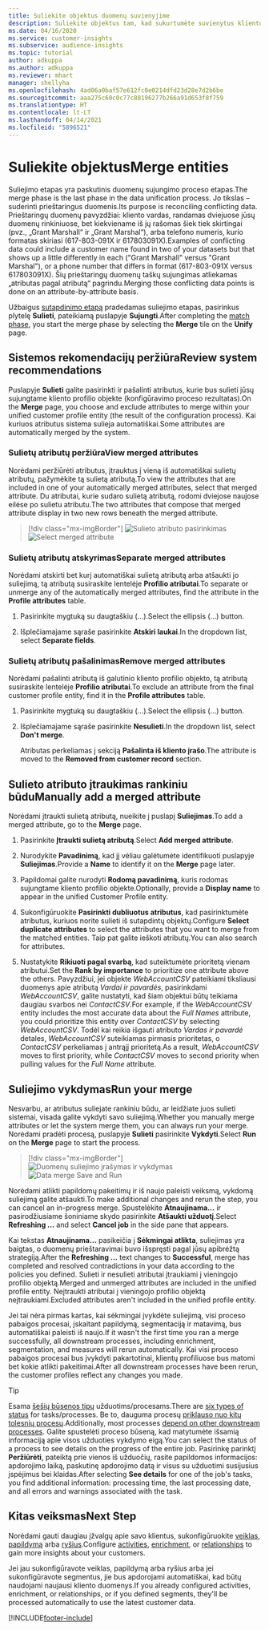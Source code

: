 ```yaml
---
title: Suliekite objektus duomenų suvienyjime
description: Suliekite objektus tam, kad sukurtumėte suvienytus kliento profilius.
ms.date: 04/16/2020
ms.service: customer-insights
ms.subservice: audience-insights
ms.topic: tutorial
author: adkuppa
ms.author: adkuppa
ms.reviewer: mhart
manager: shellyha
ms.openlocfilehash: 4ad06a0baf57e612fc0e0214dfd23d28e7d2b6be
ms.sourcegitcommit: aaa275c60c0c77c88196277b266a91d653f8f759
ms.translationtype: HT
ms.contentlocale: lt-LT
ms.lasthandoff: 04/14/2021
ms.locfileid: "5896521"
---
```

# <a name="merge-entities"></a><span data-ttu-id="0aab6-103">Suliekite objektus</span><span class="sxs-lookup"><span data-stu-id="0aab6-103">Merge entities</span></span>

<span data-ttu-id="0aab6-104">Suliejimo etapas yra paskutinis duomenų sujungimo proceso etapas.</span><span class="sxs-lookup"><span data-stu-id="0aab6-104">The merge phase is the last phase in the data unification process.</span></span> <span data-ttu-id="0aab6-105">Jo tikslas – suderinti prieštaringus duomenis.</span><span class="sxs-lookup"><span data-stu-id="0aab6-105">Its purpose is reconciling conflicting data.</span></span> <span data-ttu-id="0aab6-106">Prieštaringų duomenų pavyzdžiai: kliento vardas, randamas dviejuose jūsų duomenų rinkiniuose, bet kiekviename iš jų rašomas šiek tiek skirtingai (pvz., „Grant Marshall“ ir „Grant Marshal“), arba telefono numeris, kurio formatas skiriasi (617-803-091X ir 617803091X).</span><span class="sxs-lookup"><span data-stu-id="0aab6-106">Examples of conflicting data could include a customer name found in two of your datasets but that shows up a little differently in each ("Grant Marshall" versus "Grant Marshal"), or a phone number that differs in format (617-803-091X versus 617803091X).</span></span> <span data-ttu-id="0aab6-107">Šių prieštaringų duomenų taškų sujungimas atliekamas „atributas pagal atributą“ pagrindu.</span><span class="sxs-lookup"><span data-stu-id="0aab6-107">Merging those conflicting data points is done on an attribute-by-attribute basis.</span></span>

<span data-ttu-id="0aab6-108">Užbaigus [sutapdinimo etapą](match-entities.md) pradedamas suliejimo etapas, pasirinkus plytelę **Sulieti**, pateikiamą puslapyje **Sujungti**.</span><span class="sxs-lookup"><span data-stu-id="0aab6-108">After completing the [match phase](match-entities.md), you start the merge phase by selecting the **Merge** tile on the **Unify** page.</span></span>

## <a name="review-system-recommendations"></a><span data-ttu-id="0aab6-109">Sistemos rekomendacijų peržiūra</span><span class="sxs-lookup"><span data-stu-id="0aab6-109">Review system recommendations</span></span>

<span data-ttu-id="0aab6-110">Puslapyje **Sulieti** galite pasirinkti ir pašalinti atributus, kurie bus sulieti jūsų sujungtame kliento profilio objekte (konfigūravimo proceso rezultatas).</span><span class="sxs-lookup"><span data-stu-id="0aab6-110">On the **Merge** page, you choose and exclude attributes to merge within your unified customer profile entity (the result of the configuration process).</span></span> <span data-ttu-id="0aab6-111">Kai kuriuos atributus sistema sulieja automatiškai.</span><span class="sxs-lookup"><span data-stu-id="0aab6-111">Some attributes are automatically merged by the system.</span></span>

### <a name="view-merged-attributes"></a><span data-ttu-id="0aab6-112">Sulietų atributų peržiūra</span><span class="sxs-lookup"><span data-stu-id="0aab6-112">View merged attributes</span></span>

<span data-ttu-id="0aab6-113">Norėdami peržiūrėti atributus, įtrauktus į vieną iš automatiškai sulietų atributų, pažymėkite tą sulietą atributą.</span><span class="sxs-lookup"><span data-stu-id="0aab6-113">To view the attributes that are included in one of your automatically merged attributes, select that merged attribute.</span></span> <span data-ttu-id="0aab6-114">Du atributai, kurie sudaro sulietą atributą, rodomi dviejose naujose eilėse po sulietu atributu.</span><span class="sxs-lookup"><span data-stu-id="0aab6-114">The two attributes that compose that merged attribute display in two new rows beneath the merged attribute.</span></span>

> [!div class="mx-imgBorder"]
> <span data-ttu-id="0aab6-115">![Sulieto atributo pasirinkimas](media/configure-data-merge-profile-attributes.png "Sulieto atributo pasirinkimas")</span><span class="sxs-lookup"><span data-stu-id="0aab6-115">![Select merged attribute](media/configure-data-merge-profile-attributes.png "Select merged attribute")</span></span>

### <a name="separate-merged-attributes"></a><span data-ttu-id="0aab6-116">Sulietų atributų atskyrimas</span><span class="sxs-lookup"><span data-stu-id="0aab6-116">Separate merged attributes</span></span>

<span data-ttu-id="0aab6-117">Norėdami atskirti bet kurį automatiškai sulietą atributą arba atšaukti jo suliejimą, tą atributą susiraskite lentelėje **Profilio atributai**.</span><span class="sxs-lookup"><span data-stu-id="0aab6-117">To separate or unmerge any of the automatically merged attributes, find the attribute in the **Profile attributes** table.</span></span>

1. <span data-ttu-id="0aab6-118">Pasirinkite mygtuką su daugtaškiu (...).</span><span class="sxs-lookup"><span data-stu-id="0aab6-118">Select the ellipsis (...) button.</span></span>
  
2. <span data-ttu-id="0aab6-119">Išplečiamajame sąraše pasirinkite **Atskiri laukai**.</span><span class="sxs-lookup"><span data-stu-id="0aab6-119">In the dropdown list, select **Separate fields**.</span></span>

### <a name="remove-merged-attributes"></a><span data-ttu-id="0aab6-120">Sulietų atributų pašalinimas</span><span class="sxs-lookup"><span data-stu-id="0aab6-120">Remove merged attributes</span></span>

<span data-ttu-id="0aab6-121">Norėdami pašalinti atributą iš galutinio kliento profilio objekto, tą atributą susiraskite lentelėje **Profilio atributai**.</span><span class="sxs-lookup"><span data-stu-id="0aab6-121">To exclude an attribute from the final customer profile entity, find it in the **Profile attributes** table.</span></span>

1. <span data-ttu-id="0aab6-122">Pasirinkite mygtuką su daugtaškiu (...).</span><span class="sxs-lookup"><span data-stu-id="0aab6-122">Select the ellipsis (...) button.</span></span>
  
2. <span data-ttu-id="0aab6-123">Išplečiamajame sąraše pasirinkite **Nesulieti**.</span><span class="sxs-lookup"><span data-stu-id="0aab6-123">In the dropdown list, select **Don't merge**.</span></span>

   <span data-ttu-id="0aab6-124">Atributas perkeliamas į sekciją **Pašalinta iš kliento įrašo**.</span><span class="sxs-lookup"><span data-stu-id="0aab6-124">The attribute is moved to the **Removed from customer record** section.</span></span>

## <a name="manually-add-a-merged-attribute"></a><span data-ttu-id="0aab6-125">Sulieto atributo įtraukimas rankiniu būdu</span><span class="sxs-lookup"><span data-stu-id="0aab6-125">Manually add a merged attribute</span></span>

<span data-ttu-id="0aab6-126">Norėdami įtraukti sulietą atributą, nueikite į puslapį **Suliejimas**.</span><span class="sxs-lookup"><span data-stu-id="0aab6-126">To add a merged attribute, go to the **Merge** page.</span></span>

1. <span data-ttu-id="0aab6-127">Pasirinkite **Įtraukti sulietą atributą**.</span><span class="sxs-lookup"><span data-stu-id="0aab6-127">Select **Add merged attribute**.</span></span>

2. <span data-ttu-id="0aab6-128">Nurodykite **Pavadinimą**, kad jį vėliau galėtumėte identifikuoti puslapyje **Suliejimas**.</span><span class="sxs-lookup"><span data-stu-id="0aab6-128">Provide a **Name** to identify it on the **Merge** page later.</span></span>

3. <span data-ttu-id="0aab6-129">Papildomai galite nurodyti **Rodomą pavadinimą**, kuris rodomas sujungtame kliento profilio objekte.</span><span class="sxs-lookup"><span data-stu-id="0aab6-129">Optionally, provide a **Display name** to appear in the unified Customer Profile entity.</span></span>

4. <span data-ttu-id="0aab6-130">Sukonfigūruokite **Pasirinkti dubliuotus atributus**, kad pasirinktumėte atributus, kuriuos norite sulieti iš sutapdintų objektų.</span><span class="sxs-lookup"><span data-stu-id="0aab6-130">Configure **Select duplicate attributes** to select the attributes that you want to merge from the matched entities.</span></span> <span data-ttu-id="0aab6-131">Taip pat galite ieškoti atributų.</span><span class="sxs-lookup"><span data-stu-id="0aab6-131">You can also search for attributes.</span></span>

5. <span data-ttu-id="0aab6-132">Nustatykite **Rikiuoti pagal svarbą**, kad suteiktumėte prioritetą vienam atributui.</span><span class="sxs-lookup"><span data-stu-id="0aab6-132">Set the **Rank by importance** to prioritize one attribute above the others.</span></span> <span data-ttu-id="0aab6-133">Pavyzdžiui, jei objekte *WebAccountCSV* pateikiami tiksliausi duomenys apie atributą *Vardai ir pavardės*, pasirinkdami *WebAccountCSV*, galite nustatyti, kad šiam objektui būtų teikiama daugiau svarbos nei *ContactCSV*.</span><span class="sxs-lookup"><span data-stu-id="0aab6-133">For example, if the *WebAccountCSV* entity includes the most accurate data about the *Full Names* attribute, you could prioritize this entity over *ContactCSV* by selecting *WebAccountCSV*.</span></span> <span data-ttu-id="0aab6-134">Todėl kai reikia išgauti atributo *Vardas ir pavardė* detales, *WebAccountCSV* suteikiamas pirmasis prioritetas, o *ContactCSV* perkeliamas į antrąjį prioritetą.</span><span class="sxs-lookup"><span data-stu-id="0aab6-134">As a result, *WebAccountCSV* moves to first priority, while *ContactCSV* moves to second priority when pulling values for the *Full Name* attribute.</span></span>

## <a name="run-your-merge"></a><span data-ttu-id="0aab6-135">Suliejimo vykdymas</span><span class="sxs-lookup"><span data-stu-id="0aab6-135">Run your merge</span></span>

<span data-ttu-id="0aab6-136">Nesvarbu, ar atributus suliejate rankiniu būdu, ar leidžiate juos sulieti sistemai, visada galite vykdyti savo suliejimą.</span><span class="sxs-lookup"><span data-stu-id="0aab6-136">Whether you manually merge attributes or let the system merge them, you can always run your merge.</span></span> <span data-ttu-id="0aab6-137">Norėdami pradėti procesą, puslapyje **Sulieti** pasirinkite **Vykdyti**.</span><span class="sxs-lookup"><span data-stu-id="0aab6-137">Select **Run** on the **Merge** page to start the process.</span></span>

> [!div class="mx-imgBorder"]
> <span data-ttu-id="0aab6-138">![Duomenų suliejimo įrašymas ir vykdymas](media/configure-data-merge-save-run.png "Duomenų suliejimo įrašymas ir vykdymas")</span><span class="sxs-lookup"><span data-stu-id="0aab6-138">![Data merge Save and Run](media/configure-data-merge-save-run.png "Data merge Save and Run")</span></span>

<span data-ttu-id="0aab6-139">Norėdami atlikti papildomų pakeitimų ir iš naujo paleisti veiksmą, vykdomą suliejimą galite atšaukti.</span><span class="sxs-lookup"><span data-stu-id="0aab6-139">To make additional changes and rerun the step, you can cancel an in-progress merge.</span></span> <span data-ttu-id="0aab6-140">Spustelėkite **Atnaujinama...** ir pasirodžiusiame šoniniame skydo pasirinkite **Atšaukti užduotį**.</span><span class="sxs-lookup"><span data-stu-id="0aab6-140">Select **Refreshing ...** and select **Cancel job**  in the side pane that appears.</span></span>

<span data-ttu-id="0aab6-141">Kai tekstas **Atnaujinama...** pasikeičia į **Sėkmingai atlikta**, suliejimas yra baigtas, o duomenų prieštaravimai buvo išspręsti pagal jūsų apibrėžtą strategiją.</span><span class="sxs-lookup"><span data-stu-id="0aab6-141">After the **Refreshing ...** text changes to **Successful**, merge has completed and resolved contradictions in your data according to the policies you defined.</span></span> <span data-ttu-id="0aab6-142">Sulieti ir nesulieti atributai įtraukiami į vieningojo profilio objektą.</span><span class="sxs-lookup"><span data-stu-id="0aab6-142">Merged and unmerged attributes are included in the unified profile entity.</span></span> <span data-ttu-id="0aab6-143">Neįtraukti atributai į vieningojo profilio objektą neįtraukiami.</span><span class="sxs-lookup"><span data-stu-id="0aab6-143">Excluded attributes aren't included in the unified profile entity.</span></span>

<span data-ttu-id="0aab6-144">Jei tai nėra pirmas kartas, kai sėkmingai įvykdėte suliejimą, visi proceso pabaigos procesai, įskaitant papildymą, segmentaciją ir matavimą, bus automatiškai paleisti iš naujo.</span><span class="sxs-lookup"><span data-stu-id="0aab6-144">If it wasn't the first time you ran a merge successfully, all downstream processes, including enrichment, segmentation, and measures will rerun automatically.</span></span> <span data-ttu-id="0aab6-145">Kai visi proceso pabaigos procesai bus įvykdyti pakartotinai, klientų profiliuose bus matomi bet kokie atlikti pakeitimai.</span><span class="sxs-lookup"><span data-stu-id="0aab6-145">After all downstream processes have been rerun, the customer profiles reflect any changes you made.</span></span>

> [!TIP]
> <span data-ttu-id="0aab6-146">Esama [šešių būsenos tipų](system.md#status-types) užduotims/procesams.</span><span class="sxs-lookup"><span data-stu-id="0aab6-146">There are [six types of status](system.md#status-types) for tasks/processes.</span></span> <span data-ttu-id="0aab6-147">Be to, dauguma procesų [priklauso nuo kitų tolesnių procesų](system.md#refresh-policies).</span><span class="sxs-lookup"><span data-stu-id="0aab6-147">Additionally, most processes [depend on other downstream processes](system.md#refresh-policies).</span></span> <span data-ttu-id="0aab6-148">Galite spustelėti proceso būseną, kad matytumėte išsamią informaciją apie visos užduoties vykdymo eigą.</span><span class="sxs-lookup"><span data-stu-id="0aab6-148">You can select the status of a process to see details on the progress of the entire job.</span></span> <span data-ttu-id="0aab6-149">Pasirinkę parinktį **Peržiūrėti**, pateiktą prie vienos iš užduočių, rasite papildomos informacijos: apdorojimo laiką, paskutinę apdorojimo datą ir visus su užduotimi susijusius įspėjimus bei klaidas.</span><span class="sxs-lookup"><span data-stu-id="0aab6-149">After selecting **See details** for one of the job's tasks, you find additional information: processing time, the last processing date, and all errors and warnings associated with the task.</span></span>

## <a name="next-step"></a><span data-ttu-id="0aab6-150">Kitas veiksmas</span><span class="sxs-lookup"><span data-stu-id="0aab6-150">Next Step</span></span>

<span data-ttu-id="0aab6-151">Norėdami gauti daugiau įžvalgų apie savo klientus, sukonfigūruokite [veiklas](activities.md), [papildymą](enrichment-hub.md) arba [ryšius](relationships.md).</span><span class="sxs-lookup"><span data-stu-id="0aab6-151">Configure [activities](activities.md), [enrichment](enrichment-hub.md), or [relationships](relationships.md) to gain more insights about your customers.</span></span>

<span data-ttu-id="0aab6-152">Jei jau sukonfigūravote veiklas, papildymą arba ryšius arba jei sukonfigūravote segmentus, jie bus apdorojami automatiškai, kad būtų naudojami naujausi kliento duomenys.</span><span class="sxs-lookup"><span data-stu-id="0aab6-152">If you already configured activities, enrichment, or relationships, or if you defined segments, they'll be processed automatically to use the latest customer data.</span></span>




[!INCLUDE[footer-include](../includes/footer-banner.md)]